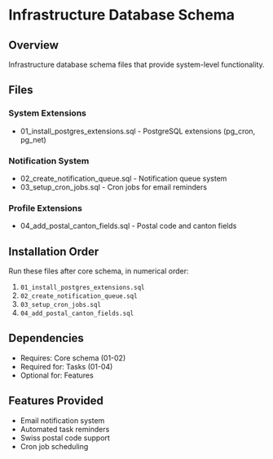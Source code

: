 # Infrastructure Database Schema

## Overview
Infrastructure database schema files that provide system-level functionality.

## Files

### System Extensions
- 01_install_postgres_extensions.sql - PostgreSQL extensions (pg_cron, pg_net)

### Notification System
- 02_create_notification_queue.sql - Notification queue system
- 03_setup_cron_jobs.sql - Cron jobs for email reminders

### Profile Extensions
- 04_add_postal_canton_fields.sql - Postal code and canton fields

## Installation Order
Run these files after core schema, in numerical order:
1. `01_install_postgres_extensions.sql`
2. `02_create_notification_queue.sql`
3. `03_setup_cron_jobs.sql`
4. `04_add_postal_canton_fields.sql`

## Dependencies
- Requires: Core schema (01-02)
- Required for: Tasks (01-04)
- Optional for: Features

## Features Provided
- Email notification system
- Automated task reminders
- Swiss postal code support
- Cron job scheduling
